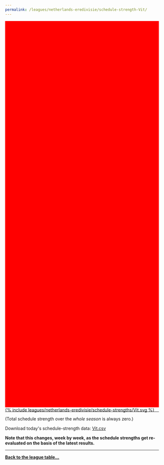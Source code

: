 ```yaml
---
permalink: /leagues/netherlands-eredivisie/schedule-strength-Vit/
---
```


<style>
.svg-wrap {
    background-color:red;
    height:0;
    padding-top:250%; /* 350px/550px */
    position: relative;
}

svg {
    background-color: white;
    height: 100%;
    display:block;
    width: 100%;
    position: absolute;
    top:0;
    left:0;
}
</style>


<div class="svg-wrap">
{% include leagues/netherlands-eredivisie/schedule-strengths/Vit.svg %}
</div>

-----

(Total schedule strength over the *whole season* is always zero.)


Download today's schedule-strength data: [Vit.csv](/assets/leagues/netherlands-eredivisie/2022/schedule-strengths/Vit.csv)

**Note that this changes, week by week, as the schedule strengths get re-evaluated on the
basis of the latest results.**

-----

[**Back to the league table...**](/leagues/netherlands-eredivisie)


